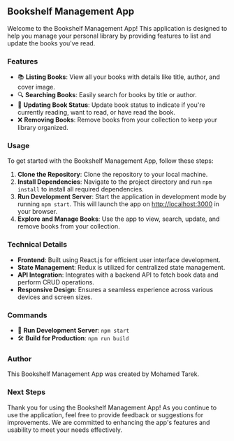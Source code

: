 ## Bookshelf Management App

Welcome to the Bookshelf Management App! This application is designed to help you manage your personal library by providing features to list and update the books you've read.

### Features

- 📚 **Listing Books**: View all your books with details like title, author, and cover image.
- 🔍 **Searching Books**: Easily search for books by title or author.
- 🔄 **Updating Book Status**: Update book status to indicate if you're currently reading, want to read, or have read the book.
- ❌ **Removing Books**: Remove books from your collection to keep your library organized.

### Usage

To get started with the Bookshelf Management App, follow these steps:

1. **Clone the Repository**: Clone the repository to your local machine.
2. **Install Dependencies**: Navigate to the project directory and run `npm install` to install all required dependencies.
3. **Run Development Server**: Start the application in development mode by running `npm start`. This will launch the app on [http://localhost:3000](http://localhost:3000) in your browser.
4. **Explore and Manage Books**: Use the app to view, search, update, and remove books from your collection.

### Technical Details

- **Frontend**: Built using React.js for efficient user interface development.
- **State Management**: Redux is utilized for centralized state management.
- **API Integration**: Integrates with a backend API to fetch book data and perform CRUD operations.
- **Responsive Design**: Ensures a seamless experience across various devices and screen sizes.

### Commands

- 🚀 **Run Development Server**: `npm start`
- 🛠️ **Build for Production**: `npm run build`

### Author

This Bookshelf Management App was created by Mohamed Tarek.

### Next Steps

Thank you for using the Bookshelf Management App! As you continue to use the application, feel free to provide feedback or suggestions for improvements. We are committed to enhancing the app's features and usability to meet your needs effectively.
